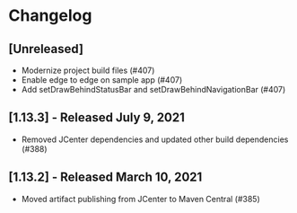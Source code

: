 # Changelog

<!--

Prepend the changelog with this template on every release.

# [Unreleased]
- Changes (<PR #>)

-->

## [Unreleased]
- Modernize project build files (#407)
- Enable edge to edge on sample app (#407)
- Add setDrawBehindStatusBar and setDrawBehindNavigationBar (#407)

## [1.13.3] - Released July 9, 2021
- Removed JCenter dependencies and updated other build dependencies (#388)

## [1.13.2] - Released March 10, 2021
- Moved artifact publishing from JCenter to Maven Central (#385)